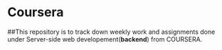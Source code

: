 # Coursera

##This repository is to track down weekly work and assignments done under Server-side web developement(**backend**) from COURSERA.
